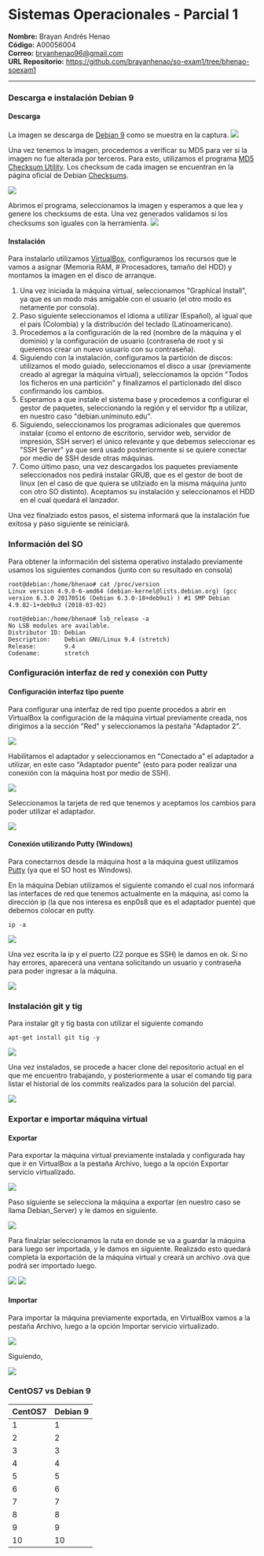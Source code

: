 # Sistemas Operacionales - Parcial 1
**Nombre:** Brayan Andrés Henao  
**Código:** A00056004  
**Correo:** bryanhenao96@gmail.com  
**URL Repositorio:** https://github.com/brayanhenao/so-exam1/tree/bhenao-soexam1 
___

### Descarga e instalación Debian 9

#### Descarga

La imagen se descarga de [Debian 9](https://cdimage.debian.org/debian-cd/current/amd64/iso-cd/debian-9.4.0-amd64-netinst.iso) como se muestra en la captura.
![](Screenshots/Descarga.png)

Una vez tenemos la imagen, procedemos a verificar su MD5 para ver si la imagen no fue alterada por terceros. Para esto, utilizamos el programa [MD5 Checksum Utility](https://download.cnet.com/MD5-SHA-Checksum-Utility/3001-2092_4-10911445.html). Los checksum de cada imagen se encuentran en la página oficial de Debian [Checksums](https://cdimage.debian.org/debian-cd/current/amd64/iso-cd/MD5SUMS).

![](Screenshots/MD5.png)

Abrimos el programa, seleccionamos la imagen y esperamos a que lea y genere los checksums de esta. Una vez generados validamos si los checksums son iguales con la herramienta.
![](Screenshots/MD5_OK.png)

#### Instalación

Para instalarlo utilizamos [VirtualBox](https://www.virtualbox.org/wiki/Downloads), configuramos los recursos que le vamos a asignar (Memoria RAM, # Procesadores, tamaño del HDD) y montamos la imagen en el disco de arranque.

1. Una vez iniciada la máquina virtual, seleccionamos "Graphical Install", ya que es un modo más amigable con el usuario (el otro modo es netamente por consola).
2. Paso siguiente seleccionamos el idioma a utilizar (Español), al igual que el país (Colombia) y la distribución del teclado (Latinoamericano).
3. Procedemos a la configuración de la red (nombre de la máquina y el dominio) y la configuración de usuario (contraseña de root y si queremos crear un nuevo usuario con su contraseña).
4. Siguiendo con la instalación, configuramos la partición de discos: utilizamos el modo guiado, seleccionamos el disco a usar (previamente creado al agregar la máquina virtual), seleccionamos la opción "Todos los ficheros en una partición" y finalizamos el particionado del disco confirmando los cambios.
5. Esperamos a que instale el sistema base y procedemos a configurar el gestor de paquetes, seleccionando la región y el servidor ftp a utilizar, en nuestro caso "debian.uniminuto.edu".
6. Siguiendo, seleccionamos los programas adicionales que queremos instalar (como el entorno de escritorio, servidor web, servidor de impresión, SSH server) el único relevante y que debemos seleccionar es "SSH Server" ya que será usado posteriormente si se quiere conectar por medio de SSH desde otras máquinas.
7. Como último paso, una vez descargados los paquetes previamente seleccionados nos pedirá instalar GRUB, que es el gestor de boot de linux (en el caso de que quiera se utilziado en la misma máquina junto con otro SO distinto). Aceptamos su instalación y seleccionamos el HDD en el cual quedará el lanzador.

Una vez finalziado estos pasos, el sistema informará que la instalación fue exitosa y paso siguiente se reiniciará.

### Información del SO
Para obtener la información del sistema operativo instalado previamente usamos los siguientes comandos (junto con su resultado en consola)

```console
root@debian:/home/bhenao# cat /proc/version
Linux version 4.9.0-6-amd64 (debian-kernel@lists.debian.org) (gcc version 6.3.0 20170516 (Debian 6.3.0-18+deb9u1) ) #1 SMP Debian 4.9.82-1+deb9u3 (2018-03-02)
```

```console
root@debian:/home/bhenao# lsb_release -a
No LSB modules are available.
Distributor ID: Debian
Description:    Debian GNU/Linux 9.4 (stretch)
Release:        9.4
Codename:       stretch
```

### Configuración interfaz de red y conexión con Putty

#### Configuración interfaz tipo puente
Para configurar una interfaz de red tipo puente procedos a abrir en VirtualBox la configuración de la máquina virtual previamente creada, nos dirigimos a la sección "Red" y seleccionamos la pestaña "Adaptador 2".

![](Screenshots/RED_1.png)

Habilitamos el adaptador y seleccionamos en "Conectado a" el adaptador a utilizar, en este caso "Adaptador puente" (esto para poder realizar una conexión con la máquina host por medio de SSH).

![](Screenshots/RED_2.png)

Seleccionamos la tarjeta de red que tenemos y aceptamos los cambios para poder utilizar el adaptador.

![](Screenshots/RED_3.png)

#### Conexión utilizando Putty (Windows)
Para conectarnos desde la máquina host a la máquina guest utilizamos [Putty](https://www.chiark.greenend.org.uk/~sgtatham/putty/latest.html) (ya que el SO host es Windows).

En la máquina Debian utilizamos el siguiente comando el cual nos informará las interfaces de red que tenemos actualmente en la máquina, así como la dirección ip (la que nos interesa es enp0s8 que es el adaptador puente) que debemos colocar en putty.
```console
ip -a
```
![](Screenshots/PUTTY_1.png)

Una vez escrita la ip y el puerto (22 porque es SSH) le damos en ok. Si no hay errores, aparecerá una ventana solicitando un usuario y contraseña para poder ingresar a la máquina.

![](Screenshots/PUTTY_3.png)

### Instalación git y tig
Para instalar git y tig basta con utilizar el siguiente comando
```console
apt-get install git tig -y
```

![](Screenshots/INSTALL_GIT_TIG.png)

Una vez instalados, se procede a hacer clone del repositorio actual en el que me encuentro trabajando, y posteriormente a usar el comando tig para listar el historial de los commits realizados para la solución del parcial.

![](Screenshots/TIG.png)

### Exportar e importar máquina virtual
#### Exportar
Para exportar la máquina virtual previamente instalada y configurada hay que ir en VirtualBox a la pestaña Archivo, luego a la opción Exportar servicio virtualizado.

![](Screenshots/EXPORT_1.png)

Paso siguiente se selecciona la máquina a exportar (en nuestro caso se llama Debian_Server) y le damos en siguiente.

![](Screenshots/EXPORT_2.png)

Para finalziar seleccionamos la ruta en donde se va a guardar la máquina para luego ser importada, y le damos en siguiente. Realizado esto quedará completa la exportación de la máquina virtual y creará un archivo .ova que podrá ser importado luego.

![](Screenshots/EXPORT_3.png)
![](Screenshots/EXPORT_4.png)

#### Importar
Para importar la máquina previamente exportada, en VirtualBox vamos a la pestaña Archivo, luego a la opción Importar servicio virtualizado.

![](Screenshots/IMPORT_1.png)

Siguiendo, 

![](Screenshots/IMPORT_2.png)



### CentOS7 vs Debian 9


| CentOS7 | Debian 9 |
| ------- |----------|
| 1 | 1 |
| 2 | 2 |
| 3 | 3 |
| 4 | 4 |
| 5 | 5 |
| 6 | 6 |
| 7 | 7 |
| 8 | 8 |
| 9 | 9 |
| 10 | 10 |
